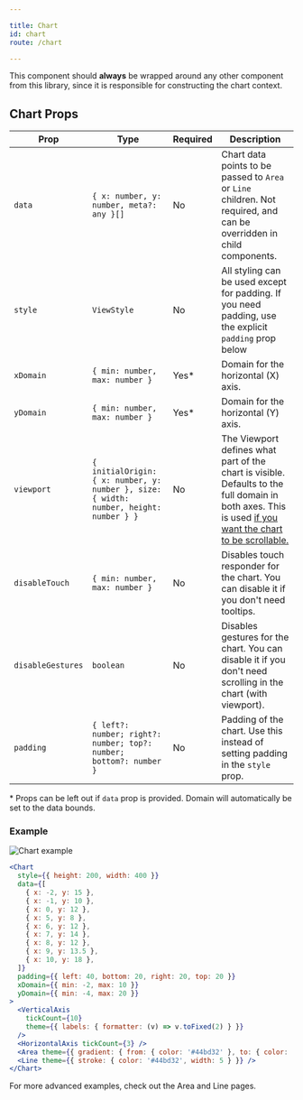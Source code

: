```yaml
---

title: Chart
id: chart
route: /chart

---
```


This component should **always** be wrapped around any other component from this library, since it is responsible for constructing the chart context.

## Chart Props
| Prop        | Type | Required | Description
| ----------- | ----------- | ------------- | ------ |
| `data`      | `{ x: number, y: number, meta?: any }[]` | No | Chart data points to be passed to `Area` or `Line` children. Not required, and can be overridden in child components.  |
| `style`   | `ViewStyle`        | No | All styling can be used except for padding. If you need padding, use the explicit `padding` prop below  |
| `xDomain`   | `{ min: number, max: number }`        | Yes* | Domain for the horizontal (X) axis.  |
| `yDomain`   | `{ min: number, max: number }`        | Yes* | Domain for the horizontal (Y) axis.  |
| `viewport`   | `{ initialOrigin: { x: number, y: number }, size: { width: number, height: number } }`  | No | The Viewport defines what part of the chart is visible. Defaults to the full domain in both axes. This is used [if you want the chart to be scrollable.](line.md#with-viewport-scrollable-chart) |
| `disableTouch`   | `{ min: number, max: number }`        | No | Disables touch responder for the chart. You can disable it if you don't need tooltips. |
| `disableGestures`   | `boolean`        | No | Disables gestures for the chart. You can disable it if you don't need scrolling in the chart (with viewport).  |
| `padding`   | `{ left?: number; right?: number; top?: number; bottom?: number }`        | No | Padding of the chart. Use this instead of setting padding in the `style` prop.  |

\* Props can be left out if `data` prop is provided. Domain will automatically be set to the data bounds.

### Example

![Chart example](/img/chart/example.png)

```jsx
<Chart
  style={{ height: 200, width: 400 }}
  data={[
    { x: -2, y: 15 },
    { x: -1, y: 10 },
    { x: 0, y: 12 },
    { x: 5, y: 8 },
    { x: 6, y: 12 },
    { x: 7, y: 14 },
    { x: 8, y: 12 },
    { x: 9, y: 13.5 },
    { x: 10, y: 18 },
  ]}
  padding={{ left: 40, bottom: 20, right: 20, top: 20 }}
  xDomain={{ min: -2, max: 10 }}
  yDomain={{ min: -4, max: 20 }}
>
  <VerticalAxis
    tickCount={10}
    theme={{ labels: { formatter: (v) => v.toFixed(2) } }}
  />
  <HorizontalAxis tickCount={3} />
  <Area theme={{ gradient: { from: { color: '#44bd32' }, to: { color: '#44bd32', opacity: 0.2 } }}} />
  <Line theme={{ stroke: { color: '#44bd32', width: 5 } }} />
</Chart>
```

For more advanced examples, check out the Area and Line pages.